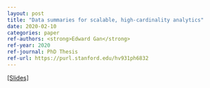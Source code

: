 ```yaml
---
layout: post
title: "Data summaries for scalable, high-cardinality analytics"
date: 2020-02-10
categories: paper
ref-authors: <strong>Edward Gan</strong>
ref-year: 2020
ref-journal: PhD Thesis
ref-url: https://purl.stanford.edu/hv931ph6832
---
```

[[Slides]](/assets/papers/thesis-slides.pdf)